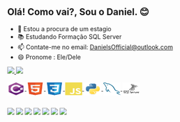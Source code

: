 ## Olá! Como vai?, Sou o Daniel. 😊

- 🔭 Estou a procura de um estagio
- 📚 Estudando Formação SQL Server
- 📫 Contate-me no email: DanielsOfficial@outlook.com
- 😄 Pronome : Ele/Dele

<div>
  <a href="https://github.com/DanielsOfficial0102">
  <img height="180em" src="https://github-readme-stats.vercel.app/api?username=DanielsOfficial0102&show_icons=true&theme=synthwave&include_all_commits=true&count_private=true"/>
  <img height="180em" src="https://github-readme-stats.vercel.app/api/top-langs/?username=DanielsOfficial0102&layout=compact&langs_count=7&theme=synthwave"/>
</div>
  
<div style="display: inline_block"><br>
  <img align="center" alt="Daniel-Csharp" height="30" width="40" src="https://raw.githubusercontent.com/devicons/devicon/master/icons/csharp/csharp-original.svg">
  <img align="center" alt="Daniel-HTML" height="30" width="40" src="https://raw.githubusercontent.com/devicons/devicon/master/icons/html5/html5-original.svg">
  <img align="center" alt="Daniel-CSS" height="30" width="40" src="https://raw.githubusercontent.com/devicons/devicon/master/icons/css3/css3-original.svg">
  <img align="center" alt="Daniel-Js" height="30" width="40" src="https://raw.githubusercontent.com/devicons/devicon/master/icons/javascript/javascript-plain.svg">
  <img align="center" alt="Daniel-Python" height="30" width="40" src="https://raw.githubusercontent.com/devicons/devicon/master/icons/python/python-original.svg">
  <img align="center" alt="Daniel-Python" height="30" width="40" src="https://raw.githubusercontent.com/devicons/devicon/master/icons/mysql/mysql-original.svg">
  <img align="center" alt="Daniel-Python" height="30" width="40" src="https://raw.githubusercontent.com/devicons/devicon/master/icons/microsoftsqlserver/microsoftsqlserver-plain-wordmark.svg">
</div>
  
  ##

  <div> 
  <a href = "https://github.com/DanielsOfficial0102"><img src="https://img.shields.io/badge/GitHub-100000?style=for-the-badge&logo=github&logoColor=white" 
target="_blank"></a>
  <a href = "https://www.instagram.com/_itsdaniels/"><img src="https://img.shields.io/badge/Instagram-E4405F?style=for-the-badge&logo=instagram&logoColor=white"
target="_blank"></a>
  <a href="https://www.linkedin.com/in/daniellopesbragasantos/" target="_blank"><img src="https://img.shields.io/badge/-LinkedIn-%230077B5?style=for-the-badge&logo=linkedin&logoColor=white" 
target="_blank"></a> 
  <a href = "mailto:DanielsOfficial@outlook.com"><img src="https://img.shields.io/badge/Microsoft_Outlook-0078D4?style=for-the-badge&logo=microsoft-outlook&logoColor=white" 
target="_blank"></a>
  <a href = "https://open.spotify.com/playlist/230M9Fa6CHzgdi7rED0vBM?si=b825d1a3c8c24835"><img src="https://img.shields.io/badge/Spotify-1ED760?&style=for-the-badge&logo=spotify&logoColor=white"
target="_blank"></a>
  <a href = "https://steamcommunity.com/id/DanielsOfficial/"><img src="https://img.shields.io/badge/Steam-000000?style=for-the-badge&logo=steam&logoColor=white"
target="_blank"></a>
  <a href = "https://account.xbox.com/pt-br/profile?gamertag=Daniel%20Lopes255"><img src="https://img.shields.io/badge/Xbox-107C10?style=for-the-badge&logo=xbox&logoColor=white"
target="_blank"></a>
    
  </div>
